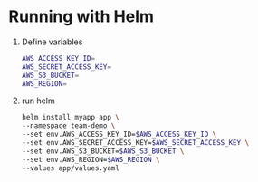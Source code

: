 # Running with Helm

1. Define variables
	```bash
	AWS_ACCESS_KEY_ID=
	AWS_SECRET_ACCESS_KEY=
	AWS_S3_BUCKET=
	AWS_REGION=
	```
1. run helm
	```bash
	helm install myapp app \
	--namespace team-demo \
	--set env.AWS_ACCESS_KEY_ID=$AWS_ACCESS_KEY_ID \
	--set env.AWS_SECRET_ACCESS_KEY=$AWS_SECRET_ACCESS_KEY \
	--set env.AWS_S3_BUCKET=$AWS_S3_BUCKET \
	--set env.AWS_REGION=$AWS_REGION \
	--values app/values.yaml
	```
